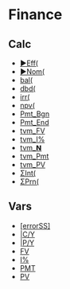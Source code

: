 # Finance


## Calc

 * <a href="../tokens/►Eff(.md" title="0xBB06">►Eff(</a>
 * <a href="../tokens/►Nom(.md" title="0xBB05">►Nom(</a>
 * <a href="../tokens/bal(.md" title="0xBB02">bal(</a>
 * <a href="../tokens/dbd(.md" title="0xBB07">dbd(</a>
 * <a href="../tokens/irr(.md" title="0xBB01">irr(</a>
 * <a href="../tokens/npv(.md" title="0xBB00">npv(</a>
 * <a href="../tokens/Pmt_Bgn.md" title="0xBB4C">Pmt_Bgn</a>
 * <a href="../tokens/Pmt_End.md" title="0xBB4B">Pmt_End</a>
 * <a href="../tokens/tvm_FV.md" title="0xBB24">tvm_FV</a>
 * <a href="../tokens/tvm_I%.md" title="0xBB21">tvm_I%</a>
 * <a href="../tokens/tvm_𝗡.md" title="0xBB23">tvm_𝗡</a>
 * <a href="../tokens/tvm_Pmt.md" title="0xBB20">tvm_Pmt</a>
 * <a href="../tokens/tvm_PV.md" title="0xBB22">tvm_PV</a>
 * <a href="../tokens/ΣInt(.md" title="0xBB04">ΣInt(</a>
 * <a href="../tokens/ΣPrn(.md" title="0xBB03">ΣPrn(</a>

## Vars

 * <a href="../tokens/[errorSS].md" title="0x623B">[errorSS]</a>
 * <a href="../tokens/C_Y_(finance).md" title="0x6331">|C/Y</a>
 * <a href="../tokens/P_Y_(finance).md" title="0x6330">|P/Y</a>
 * <a href="../tokens/FV.md" title="0x632F">FV</a>
 * <a href="../tokens/I%.md" title="0x632C">I%</a>
 * <a href="../tokens/PMT.md" title="0x632E">PMT</a>
 * <a href="../tokens/PV.md" title="0x632D">PV</a>

